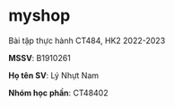 # myshop

Bài tập thực hành CT484, HK2 2022-2023

**MSSV**: B1910261

**Họ tên SV**: Lý Nhựt Nam

**Nhóm học phần**: CT48402
